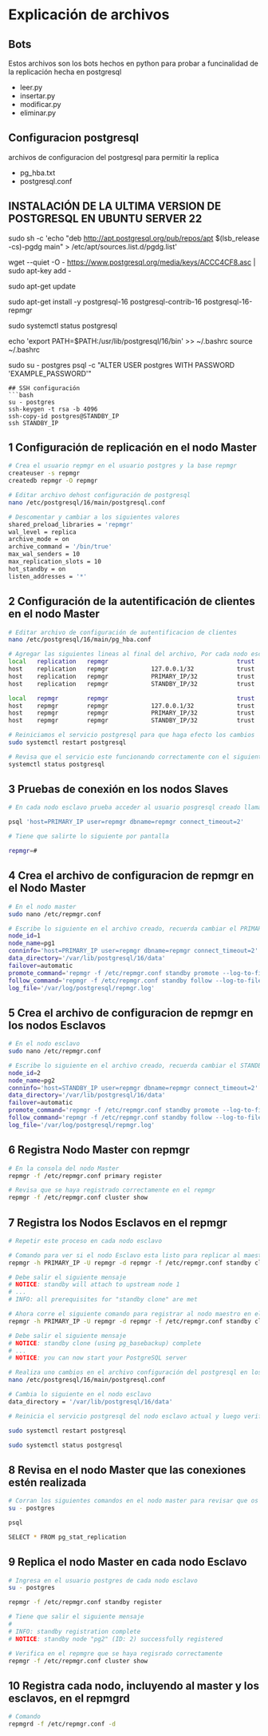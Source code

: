 # Explicación de archivos
## Bots
Estos archivos son los bots hechos en python para probar a funcinalidad de la
replicación hecha en postgresql
- leer.py
- insertar.py
- modificar.py
- eliminar.py
## Configuracion postgresql
archivos de configuracion del postgresql para permitir la replica
- pg_hba.txt
- postgresql.conf
## INSTALACIÓN DE LA ULTIMA VERSION DE POSTGRESQL EN UBUNTU SERVER 22
sudo sh -c 'echo "deb http://apt.postgresql.org/pub/repos/apt $(lsb_release -cs)-pgdg main" > /etc/apt/sources.list.d/pgdg.list'

wget --quiet -O - https://www.postgresql.org/media/keys/ACCC4CF8.asc | sudo apt-key add -

sudo apt-get update

sudo apt-get install -y postgresql-16 postgresql-contrib-16 postgresql-16-repmgr

sudo systemctl status postgresql

echo 'export PATH=$PATH:/usr/lib/postgresql/16/bin' >> ~/.bashrc
source ~/.bashrc

sudo su - postgres
psql -c "ALTER USER postgres WITH PASSWORD 'EXAMPLE_PASSWORD'"
```
## SSH configuración
```bash
su - postgres
ssh-keygen -t rsa -b 4096
ssh-copy-id postgres@STANDBY_IP
ssh STANDBY_IP
```
## 1 Configuración de replicación en el nodo Master
```bash
# Crea el usuario repmgr en el usuario postgres y la base repmgr
createuser -s repmgr
createdb repmgr -O repmgr

# Editar archivo dehost configuración de postgresql
nano /etc/postgresql/16/main/postgresql.conf

# Descomentar y cambiar a los siguientes valores
shared_preload_libraries = 'repmgr'
wal_level = replica
archive_mode = on
archive_command = '/bin/true'
max_wal_senders = 10
max_replication_slots = 10
hot_standby = on
listen_addresses = '*'
```
## 2 Configuración de la autentificación de clientes en el nodo Master
```bash
# Editar archivo de configuración de autentificacion de clientes
nano /etc/postgresql/16/main/pg_hba.conf

# Agregar las siguientes lineas al final del archivo, Por cada nodo esclavo se tiene que agregar la linea que tiene el STANDBY_IP/32 con su respectiva direccion IP, tanto en el primero como en el segundo
local   replication   repmgr                                    trust
host    replication   repmgr            127.0.0.1/32            trust
host    replication   repmgr            PRIMARY_IP/32           trust
host    replication   repmgr            STANDBY_IP/32           trust

local   repmgr        repmgr                                    trust
host    repmgr        repmgr            127.0.0.1/32            trust
host    repmgr        repmgr            PRIMARY_IP/32           trust
host    repmgr        repmgr            STANDBY_IP/32           trust

# Reiniciamos el servicio postgresql para que haga efecto los cambios
sudo systemctl restart postgresql

# Revisa que el servicio este funcionando correctamente con el siguiente comando
systemctl status postgresql


```
## 3 Pruebas de conexión en los nodos Slaves
```bash
# En cada nodo esclavo prueba acceder al usuario posgresql creado llamado repmgr, esto para ver que el nodo Master esta aceptando las conexiones correctamente

psql 'host=PRIMARY_IP user=repmgr dbname=repmgr connect_timeout=2'

# Tiene que salirte lo siguiente por pantalla

repmgr=#
```
## 4 Crea el archivo de configuracion de repmgr en el Nodo Master
```bash
# En el nodo master
sudo nano /etc/repmgr.conf

# Escribe lo siguiente en el archivo creado, recuerda cambiar el PRIMARY_IP por la ip del nodo master
node_id=1
node_name=pg1
conninfo='host=PRIMARY_IP user=repmgr dbname=repmgr connect_timeout=2'
data_directory='/var/lib/postgresql/16/data'
failover=automatic
promote_command='repmgr -f /etc/repmgr.conf standby promote --log-to-file'
follow_command='repmgr -f /etc/repmgr.conf standby follow --log-to-file'
log_file='/var/log/postgresql/repmgr.log'
```
## 5 Crea el archivo de configuracion de repmgr en los nodos Esclavos
```bash
# En el nodo esclavo
sudo nano /etc/repmgr.conf

# Escribe lo siguiente en el archivo creado, recuerda cambiar el STANDBY_IP por la ip del nodo esclavo en el que estas. Tambien cambia el nombre del nodename correspondiente y el id.
node_id=2
node_name=pg2
conninfo='host=STANDBY_IP user=repmgr dbname=repmgr connect_timeout=2'
data_directory='/var/lib/postgresql/16/data'
failover=automatic
promote_command='repmgr -f /etc/repmgr.conf standby promote --log-to-file'
follow_command='repmgr -f /etc/repmgr.conf standby follow --log-to-file'
log_file='/var/log/postgresql/repmgr.log'
```
## 6 Registra Nodo Master con repmgr
```bash
# En la consola del nodo Master
repmgr -f /etc/repmgr.conf primary register

# Revisa que se haya registrado correctamente en el repmgr
repmgr -f /etc/repmgr.conf cluster show

```
## 7 Registra los Nodos Esclavos en el repmgr
```bash
# Repetir este proceso en cada nodo esclavo

# Comando para ver si el nodo Esclavo esta listo para replicar al maestro, recuerda cambiar el PRIMARY_IP por la direccion del master
repmgr -h PRIMARY_IP -U repmgr -d repmgr -f /etc/repmgr.conf standby clone --copy-external-config-files --dry-run

# Debe salir el siguiente mensaje
# NOTICE: standby will attach to upstream node 1 
# ... 
# INFO: all prerequisites for "standby clone" are met

# Ahora corre el siguiente comando para registrar al nodo maestro en el nodo esclavo actual, cambia la  PRIMARY_IP por la direccion de nodo master
repmgr -h PRIMARY_IP -U repmgr -d repmgr -f /etc/repmgr.conf standby clone --copy-external-config-files

# Debe salir el siguiente mensaje
# NOTICE: standby clone (using pg_basebackup) complete
# ... 
# NOTICE: you can now start your PostgreSQL server

# Realiza uno cambios en el archivo configuración del postgresql en los nodos esclavos
nano /etc/postgresql/16/main/postgresql.conf

# Cambia lo siguiente en el nodo esclavo
data_directory = '/var/lib/postgresql/16/data'

# Reinicia el servicio postgresql del nodo esclavo actual y luego verifica el status

sudo systemctl restart postgresql

sudo systemctl status postgresql
```
## 8 Revisa en el nodo Master que las conexiones estén realizada
```bash
# Corran los siguientes comandos en el nodo master para revisar que os nods esclavos esten registrados en el repgmr
su - postgres

psql

SELECT * FROM pg_stat_replication
```
## 9 Replica el nodo Master en cada nodo Esclavo
```bash
# Ingresa en el usuario postgres de cada nodo esclavo
su - postgres

repmgr -f /etc/repmgr.conf standby register

# Tiene que salir el siguiente mensaje 
# 
# INFO: standby registration complete
# NOTICE: standby node "pg2" (ID: 2) successfully registered

# Verifica en el repmgre que se haya regisrado correctamente
repmgr -f /etc/repmgr.conf cluster show
```
## 10 Registra cada nodo, incluyendo al master y los esclavos, en el repmgrd
```bash
# Comando
repmgrd -f /etc/repmgr.conf -d
```
